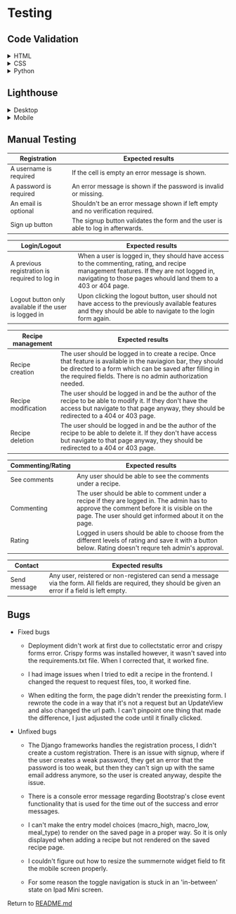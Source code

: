 # **Testing**

## **Code Validation**

<details>
<summary>HTML</summary>

The HTML files were validated with the [W3C Validator Service](https://validator.w3.org/).

- Home page - PASS

![html-validation-home](docs/html-validation-home-page.jpg)

- Sign Up - PASS

![html-validation-signup](docs/html-validation-signup.jpg)

- Sign In - PASS

![html-validation-signin](docs/html-validation-login.jpg)

- Logout - PASS

![html-validation-logout](docs/html-validation-logout.jpg)

- Recipes - PASS

![html-validation-recipes](docs/html-validation-recipes.jpg)


- Recipe detail

![html-validation-recipe](docs/html-validation-recipe.jpg)

- Add Recipe - 
I get several warnings and errors which either come from the crispy forms,
the summernote widgets or from the curly braces

Page source code:
![html-validation-add-recipe](docs/html-validation-add-recipe.jpg)

Workspace html file:
![html-validation-add-recipe-code](docs/html-validation-add-recipe2.jpg)

- Edit Recipe - PASS

![html-validation-edit-recipe](docs/html-validation-edit-recipe.jpg)

- Delete Recipe - PASS

![html-validation-delete-recipe](docs/html-validation-delete-recipe.jpg)

- Contact - PASS

![html-validation-contact](docs/html-validation-contact.jpg)

- Error page - The errors I get are due to the curly braces

Since all the custom error pages (403, 404, 405, 500) are equivalent in style, I only validated one of them

![html-validation-error](docs/html-validation-error.jpg)
</details>

<details>
<summary>CSS</summary>

The CSS file was validated using the [W3C Jigsaw Validator Service](https://jigsaw.w3.org/css-validator/).
It passed the validation process without warnings or errors.

![css-validation](docs/macromeals-css-valid.jpg)

</details>

<details>
<summary>Python</summary>

The Python files were validated using the [Pep8 linter](https://pep8ci.herokuapp.com/#)

- models.py - PASS

![python-validation-models](docs/python-validation-models-py.jpg)

- forms.py - PASS

![python-validation-forms](docs/python-validation-forms-py.jpg)

- views.py - PASS

![python-validaton-views](docs/python-validation-views-py.jpg)

- admin.py - PASS

![python-validation-admin](docs/python-validation-admin-py.jpg)

</details>

## **Lighthouse**

<details>
<summary>Desktop</summary>

- Home

![lighthouse-home](docs/lighthouse-home-desktop.jpg)

- Sign Up

![lighthouse-signup](docs/lighthouse-signup-desktop.jpg)

- Sign In

![lighthouse-login](docs/lighthouse-login-desktop.jpg)

- Logout

![lighthouse-logout](docs/lighthouse-logout-desktop.jpg)

- Recipes

![lighthouse-recipes](docs/lighthouse-recipes-desktop.jpg)

- Recipe - logged in

![lighthouse-recipe-li](docs/lighthouse-recipe-logged-in-desktop.jpg)

- Recipe - logged out

![lighthouse-recipe-lo](docs/lighthouse-recipe-logged-out-desktop.jpg)

- Add recipe

![lighthouse-add-recipe](docs/lighthouse-add-recipe-desktop.jpg)

- Edit recipe

![lighthouse-edit-recipe](docs/lighthouse-edit-recipe-desktop.jpg)

- Delete recipe

![lighthouse-delete-recipe](docs/lighthouse-delete-recipe.desktop.jpg)

- Contact

![lighthouse-contact](docs/lighthouse-contact-desktop.jpg)

</details>

<details>
<summary>Mobile</summary>

- Home

![lighthouse-home-m](docs/lighthouse-home-mobile.jpg)

- Sign Up

![lighthouse-signup-m](docs/lighthouse-signup-mobile.jpg)

- Sign In

![lighthouse-signin-m](docs/lighthouse-login-mobile.jpg)

- Logout

![lighthouse-logout-m](docs/lighthouse-logout-mobile.jpg)

- Recipes

![lighthouse-recipes-m](docs/lighthouse-recipes-mobile.jpg)

- Recipe - logged in

![lighthouse-recipe-li-m](docs/lighthouse-recipe-logged-in-mobile.jpg)

- Recipe - logged out

![lighthouse-recipe-lo-m](docs/lighthouse-recipe-logged-out-mobile.jpg)

- Add recipe

![lighthouse-add-recipe-m](docs/lighthouse-add-recipe-mobile.jpg)

- Edit recipe

![lighthouse-edit-recipe-m](docs/lighthouse-edit-recipe-mobile.jpg)

- Delete recipe

![lighthouse-delete-recipe-m](docs/lighthouse-delete-recipe-mobile.jpg)

- Contact

![lighthouse-delete-recipe-m](docs/lighthouse-contact-mobile.jpg)

</details>

## **Manual Testing**

| Registration | Expected results |
| --- | ---|
| A username is required | If the cell is empty an error message is shown. |
| A password is required | An error message is shown if the password is invalid or missing. |
| An email is optional | Shouldn't be an error message shown if left empty and no verification required. |
| Sign up button | The signup button validates the form and the user is able to log in afterwards. |

| Login/Logout | Expected results |
| --- | --- |
| A previous registration is required to log in | When a user is logged in, they should have access to the commenting, rating, and recipe management features. If they are not logged in, navigating to those pages whould land them to a 403 or 404 page. |
| Logout button only available if the user is logged in | Upon clicking the logout button, user should not have access to the previously available features and they should be able to navigate to the login form again. |

| Recipe management | Expected results |
| --- | --- |
| Recipe creation | The user should be logged in to create a recipe. Once that feature is available in the naviagion bar, they should be directed to a form which can be saved after filling in the required fields. There is no admin authorization needed. |
| Recipe modification | The user should be logged in and be the author of the recipe to be able to modify it. If they don't have the access but navigate to that page anyway, they should be redirected to a 404 or 403 page. |
| Recipe deletion | The user should be logged in and be the author of the recipe to be able to delete it. If they don't have access but navigate to that page anyway, they should be redirected to a 404 or 403 page. |

| Commenting/Rating | Expected results |
| --- | --- |
| See comments | Any user should be able to see the comments under a recipe. |
| Commenting | The user should be able to comment under a recipe if they are logged in. The admin has to approve the comment before it is visible on the page. The user should get informed about it on the page. |
| Rating | Logged in users should be able to choose from the different levels of rating and save it with a button below. Rating doesn't requre teh admin's approval. |

| Contact | Expected results |
| --- | --- |
| Send message | Any user, reistered or non-registered can send a message via the form. All fields are required, they should be given an error if a field is left empty. |

## **Bugs**

- Fixed bugs

    - Deployment didn't work at first due to collectstatic error and crispy forms error.
      Crispy forms was installed however, it wasn't saved into the requirements.txt file.
      When I corrected that, it worked fine.

    - I had image issues when I tried to edit a recipe in the frontend.
      I changed the request to request files, too, it worked fine.

    - When editing the form, the page didn't render the preexisting form.
      I rewrote the code in a way that it's not a request but an UpdateView and also changed the url path.
      I can't pinpoint one thing that made the difference, I just adjusted the code until it finally clicked.

- Unfixed bugs

    - The Django frameworks handles the registration process, I didn't create a custom registration.
      There is an issue with signup, where if the user creates a weak password, they get an error that the password is too weak,
      but then they can't sign up with the same email address anymore, so the user is created anyway, despite the issue.

    - There is a console error message regarding Bootstrap's close event functionality that is used for the time out of the success
      and error messages.

    - I can't make the entry model choices (macro_high, macro_low, meal_type) to render on the saved page
      in a proper way.
      So it is only displayed when adding a recipe but not rendered on the saved recipe page.

    - I couldn't figure out how to resize the summernote widget field to fit the mobile screen properly.

    - For some reason the toggle navigation is stuck in an 'in-between' state on Ipad Mini screen.

Return to [README.md](README.md#macromeals-pp4)